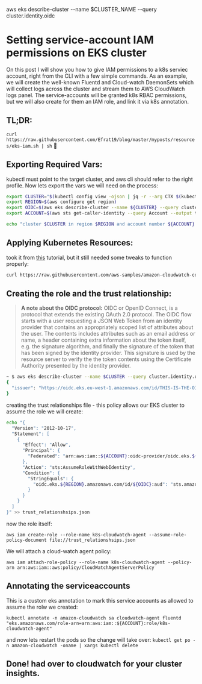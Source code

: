 aws eks describe-cluster --name $CLUSTER_NAME --query cluster.identity.oidc

# Setting service-account IAM permissions on EKS cluster

On this post I will show you how to give IAM permissions to a k8s serviec account, right from the CLI with a few simple commands. As an example, we will create the well-known Fluentd and Cloud-watch DaemonSets which will collect logs across the cluster and stream them to AWS CloudWatch logs panel. The service-accounts will be granted k8s RBAC permissions, but we will also create for them an IAM role, and link it via k8s annotation.

## TL;DR:

`curl https://raw.githubusercontent.com/Efrat19/blog/master/myposts/resources/eks-iam.sh | sh` :crossed_fingers:

## Exporting Required Vars:

kubectl must point to the target cluster, and aws cli should refer to the right profile. Now lets export the vars we will need on the process: 
```bash
export CLUSTER="$(kubectl config view -ojson | jq -r --arg CTX $(kubectl config current-context) '.contexts | .[] | select(.name == $CTX) | .context.cluster | split("/") | .[length-1]')"
export REGION=$(aws configure get region)
export OIDC=$(aws eks describe-cluster --name ${CLUSTER} --query cluster.identity.oidc | jq -r '.issuer | split("/") | .[length-1]')
export ACCOUNT=$(aws sts get-caller-identity --query Account --output text)

echo "cluster $CLUSTER in region $REGION and account number ${ACCOUNT} has OIDC token: ${OIDC}"
```


## Applying Kubernetes Resources:

took it from [this](https://docs.aws.amazon.com/AmazonCloudWatch/latest/monitoring/Container-Insights-setup-logs.html) tutorial, but it still needed some tweaks to function properly:
```bash
curl https://raw.githubusercontent.com/aws-samples/amazon-cloudwatch-container-insights/latest/k8s-deployment-manifest-templates/deployment-mode/daemonset/container-insights-monitoring/quickstart/cwagent-fluentd-quickstart.yaml | sed "s/{{cluster_name}}/${CLUSTER}/;s/{{region_name}}/${REGION}/;s/name: REGION/name: AWS_REGION/;" | kubectl apply -f -
```

## Creating the role and the trust relationship:

> **A note about the OIDC protocol:** OIDC or OpenID Connect, is a protocol that extends the existing OAuth 2.0 protocol. The OIDC flow starts with a user requesting a JSON Web Token from an identity provider that contains an appropriately scoped list of attributes about the user. The contents includes attributes such as an email address or name, a header containing extra information about the token itself, e.g. the signature algorithm, and finally the signature of the token that has been signed by the identity provider. This signature is used by the resource server to verify the the token contents using the Certificate Authority presented by the identity provider.
```bash
~ $ aws eks describe-cluster --name $CLUSTER --query cluster.identity.oidc | jq
{
  "issuer": "https://oidc.eks.eu-west-1.amazonaws.com/id/THIS-IS-THE-OIDC-TOKEN"
}
```

creating the trust relationships file - this policy allows our EKS cluster to assume the role we will create:
```bash
echo "{
  "Version": "2012-10-17",
  "Statement": [
    {
      "Effect": "Allow",
      "Principal": {
        "Federated": "arn:aws:iam::${ACCOUNT}:oidc-provider/oidc.eks.${REGION}.amazonaws.com/id/${OIDC}"
      },
      "Action": "sts:AssumeRoleWithWebIdentity",
      "Condition": {
        "StringEquals": {
          "oidc.eks.${REGION}.amazonaws.com/id/${OIDC}:aud": "sts.amazonaws.com"
        }
      }
    }
  ]
}" >> trust_relationshsips.json
```
now the role itself:

`aws iam create-role --role-name k8s-cloudwatch-agent --assume-role-policy-document file://trust_relationshsips.json`

We will attach a cloud-watch agent policy:

`aws iam attach-role-policy --role-name k8s-cloudwatch-agent --policy-arn arn:aws:iam::aws:policy/CloudWatchAgentServerPolicy`

## Annotating the serviceaccounts 

This is a custom eks annotation to mark this service accounts as allowed to assume the rolw we created:

`kubectl annotate -n amazon-cloudwatch sa cloudwatch-agent fluentd "eks.amazonaws.com/role-arn=arn:aws:iam::${ACCOUNT}:role/k8s-cloudwatch-agent"`

and now lets restart the pods so the change will take over:
`kubectl get po -n amazon-cloudwatch -oname | xargs kubectl delete`

## Done! had over to cloudwatch for your cluster insights.

